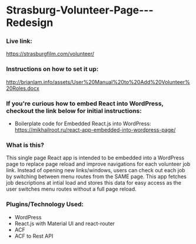# Strasburg-Volunteer-Page---Redesign

### Live link:
https://strasburgfilm.com/volunteer/

### Instructions on how to set it up:
http://brianlam.info/assets/User%20Manual%20to%20Add%20Volunteer%20Roles.docx



### If you're curious how to embed React into WordPress, checkout the link below for initial instructions:
- Boilerplate code for Embedded React.js into WordPress:
https://mikhailroot.ru/react-app-embedded-into-wordpress-page/


### What is this?

This single page React app is intended to be embedded into a WordPress page to replace page reload and improve navigations for each volunteer job link. Instead of opening new links/windows, users can check out each job by switching between menu routes from the SAME page. This app fetches job descriptions at intial load and stores this data for easy access as the user switches menu routes without a full page reload.


### Plugins/Technology Used:
- WordPress
- React.js with Material UI and react-router
- ACF 
- ACF to Rest API

